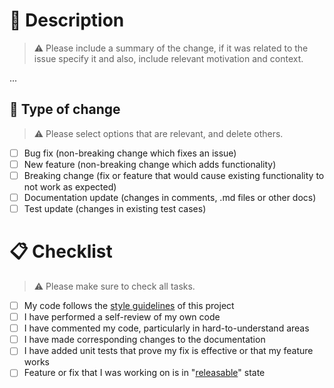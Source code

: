 # :speech_balloon: Description

> :warning: Please include a summary of the change, if it was related to the issue specify it and also, include relevant
> motivation and context.

...

## :monocle_face: Type of change

> :warning: Please select options that are relevant, and delete others.

- [ ] Bug fix (non-breaking change which fixes an issue)
- [ ] New feature (non-breaking change which adds functionality)
- [ ] Breaking change (fix or feature that would cause existing functionality to not work as expected)
- [ ] Documentation update (changes in comments, .md files or other docs)
- [ ] Test update (changes in existing test cases)

# :clipboard: Checklist

> :warning: Please make sure to check all tasks.

- [ ] My code follows the [style guidelines](../docs/CONTRIBUTING.md#-style-guidelines) of this project
- [ ] I have performed a self-review of my own code
- [ ] I have commented my code, particularly in hard-to-understand areas
- [ ] I have made corresponding changes to the documentation
- [ ] I have added unit tests that prove my fix is effective or that my feature works
- [ ] Feature or fix that I was working on is in "[releasable](../docs/CONTRIBUTING.md#always-releasable)" state
